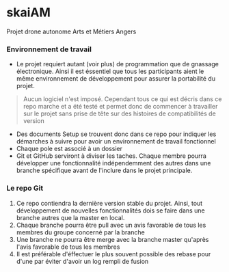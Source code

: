 # skaiAM
Projet drone autonome Arts et Métiers Angers
### Environnement de travail
* Le projet requiert autant (voir plus) de programmation que de gnassage électronique.
Ainsi il est éssentiel que tous les participants aient le même environnement de développement
pour assurer la portabilité du projet.
> Aucun logiciel n'est imposé. Cependant tous ce qui est décris dans ce repo marche et a été testé et permet donc de
commencer à travailler sur le projet sans prise de tête sur des histoires de compatibilités de version
* Des documents Setup se trouvent donc dans ce repo pour indiquer les démarches à suivre pour avoir un environnement
de travail fonctionnel
* Chaque pole est associé à un dossier
* Git et GitHub serviront à diviser les taches. Chaque membre pourra développer une fonctionnalité indépendemment 
des autres dans une branche spécifique avant de l'inclure dans le projet principale.

### Le repo Git
1. Ce repo contiendra la dernière version stable du projet. Ainsi, tout développement de 
 nouvelles fonctionnalités dois se faire dans une branche autres que la master en local. 
2. Chaque branche pourra être pull avec un avis favorable de tous les membres du groupe concerné par la branche
3. Une branche ne pourra être merge avec la branche master qu'après l'avis favorable de tous les membres
4. Il est préférable d'éffectuer le plus souvent possible des rebase pour d'une par éviter d'avoir un log rempli de fusion 